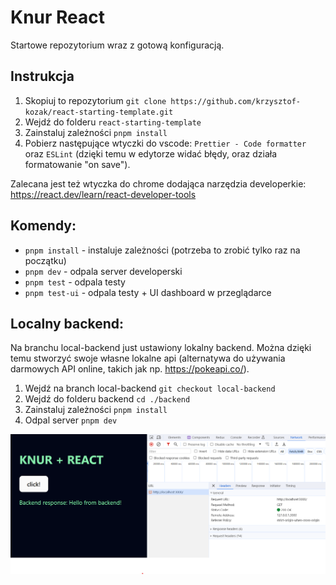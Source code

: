 # Knur React

Startowe repozytorium wraz z gotową konfiguracją.

## Instrukcja

1. Skopiuj to repozytorium `git clone https://github.com/krzysztof-kozak/react-starting-template.git`
2. Wejdź do folderu `react-starting-template`
3. Zainstaluj zależności `pnpm install`
4. Pobierz następujące wtyczki do vscode: `Prettier - Code formatter` oraz `ESLint` (dzięki temu w edytorze widać błędy, oraz działa formatowanie "on save").

Zalecana jest też wtyczka do chrome dodająca narzędzia developerkie: https://react.dev/learn/react-developer-tools

## Komendy:

- `pnpm install` - instaluje zależności (potrzeba to zrobić tylko raz na początku)
- `pnpm dev` - odpala server developerski
- `pnpm test` - odpala testy
- `pnpm test-ui` - odpala testy + UI dashboard w przeglądarce

## Localny backend:

Na branchu local-backend just ustawiony lokalny backend. Można dzięki temu stworzyć swoje własne lokalne api (alternatywa do używania darmowych API online, takich jak np. https://pokeapi.co/).

1. Wejdź na branch local-backend `git checkout local-backend`
2. Wejdź do folderu backend `cd ./backend`
3. Zainstaluj zależności `pnpm install`
4. Odpal server `pnpm dev`

![](/images/local-backend.png)
